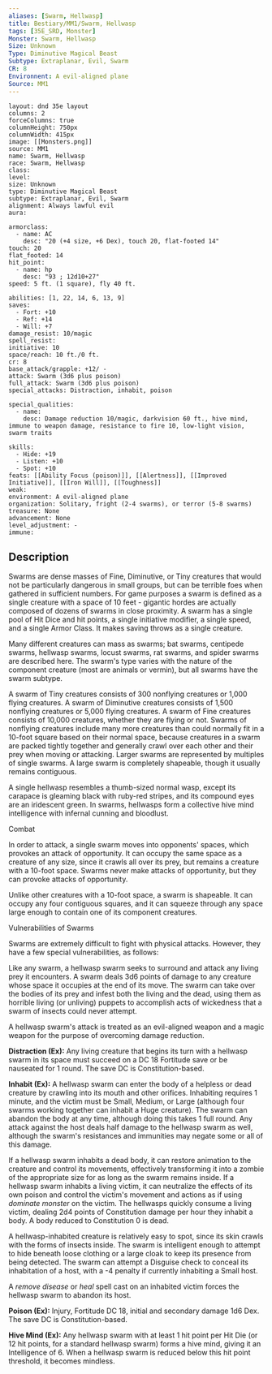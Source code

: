 ```yaml
---
aliases: [Swarm, Hellwasp]
title: Bestiary/MM1/Swarm, Hellwasp
tags: [35E_SRD, Monster]
Monster: Swarm, Hellwasp
Size: Unknown
Type: Diminutive Magical Beast
Subtype: Extraplanar, Evil, Swarm
CR: 8
Environnent: A evil-aligned plane
Source: MM1
---
```


```statblock
layout: dnd 35e layout
columns: 2
forceColumns: true
columnHeight: 750px
columnWidth: 415px
image: [[Monsters.png]]
source: MM1
name: Swarm, Hellwasp
race: Swarm, Hellwasp
class: 
level: 
size: Unknown
type: Diminutive Magical Beast
subtype: Extraplanar, Evil, Swarm
alignment: Always lawful evil
aura: 

armorclass:
  - name: AC
    desc: "20 (+4 size, +6 Dex), touch 20, flat-footed 14"
touch: 20
flat_footed: 14
hit_point:
  - name: hp
    desc: "93 ; 12d10+27"
speed: 5 ft. (1 square), fly 40 ft.

abilities: [1, 22, 14, 6, 13, 9]
saves:
  - Fort: +10
  - Ref: +14
  - Will: +7
damage_resist: 10/magic
spell_resist: 
initiative: 10
space/reach: 10 ft./0 ft.
cr: 8
base_attack/grapple: +12/ -
attack: Swarm (3d6 plus poison)
full_attack: Swarm (3d6 plus poison)
special_attacks: Distraction, inhabit, poison

special_qualities:
  - name: 
    desc: Damage reduction 10/magic, darkvision 60 ft., hive mind, immune to weapon damage, resistance to fire 10, low-light vision, swarm traits

skills:
  - Hide: +19
  - Listen: +10
  - Spot: +10
feats: [[Ability Focus (poison)]], [[Alertness]], [[Improved Initiative]], [[Iron Will]], [[Toughness]]
weak: 
environment: A evil-aligned plane
organization: Solitary, fright (2-4 swarms), or terror (5-8 swarms)
treasure: None
advancement: None
level_adjustment: -
immune: 
```

## Description

<p>Swarms are dense masses of Fine, Diminutive, or Tiny creatures that would not be particularly dangerous in small groups, but can be terrible foes when gathered in sufficient numbers. For game purposes a swarm is defined as a single creature with a space of 10 feet - gigantic hordes are actually composed of dozens of swarms in close proximity. A swarm has a single pool of Hit Dice and hit points, a single initiative modifier, a single speed, and a single Armor Class. It makes saving throws as a single creature.</p>
<p>Many different creatures can mass as swarms; bat swarms, centipede swarms, hellwasp swarms, locust swarms, rat swarms, and spider swarms are described here. The swarm's type varies with the nature of the component creature (most are animals or vermin), but all swarms have the swarm subtype.</p>
<p>A swarm of Tiny creatures consists of 300 nonflying creatures or 1,000 flying creatures. A swarm of Diminutive creatures consists of 1,500 nonflying creatures or 5,000 flying creatures. A swarm of Fine creatures consists of 10,000 creatures, whether they are flying or not. Swarms of nonflying creatures include many more creatures than could normally fit in a 10-foot square based on their normal space, because creatures in a swarm are packed tightly together and generally crawl over each other and their prey when moving or attacking. Larger swarms are represented by multiples of single swarms. A large swarm is completely shapeable, though it usually remains contiguous.</p>
<p>A single hellwasp resembles a thumb-sized normal wasp, except its carapace is gleaming black with ruby-red stripes, and its compound eyes are an iridescent green. In swarms, hellwasps form a collective hive mind intelligence with infernal cunning and bloodlust.</p>
<p>Combat</p>
<p>In order to attack, a single swarm moves into opponents' spaces, which provokes an attack of opportunity. It can occupy the same space as a creature of any size, since it crawls all over its prey, but remains a creature with a 10-foot space. Swarms never make attacks of opportunity, but they can provoke attacks of opportunity.</p>
<p>Unlike other creatures with a 10-foot space, a swarm is shapeable. It can occupy any four contiguous squares, and it can squeeze through any space large enough to contain one of its component creatures.</p>
<p>Vulnerabilities of Swarms</p>
<p>Swarms are extremely difficult to fight with physical attacks. However, they have a few special vulnerabilities, as follows:</p>
<p>Like any swarm, a hellwasp swarm seeks to surround and attack any living prey it encounters. A swarm deals 3d6 points of damage to any creature whose space it occupies at the end of its move. The swarm can take over the bodies of its prey and infest both the living and the dead, using them as horrible living (or unliving) puppets to accomplish acts of wickedness that a swarm of insects could never attempt.</p>
<p>A hellwasp swarm's attack is treated as an evil-aligned weapon and a magic weapon for the purpose of overcoming damage reduction.</p>
<p>
            <b>Distraction (Ex):</b> Any living creature that begins its turn with a hellwasp swarm in its space must succeed on a DC 18 Fortitude save or be nauseated for 1 round. The save DC is Constitution-based.</p>
<p>
            <b>Inhabit (Ex):</b> A hellwasp swarm can enter the body of a helpless or dead creature by crawling into its mouth and other orifices. Inhabiting requires 1 minute, and the victim must be Small, Medium, or Large (although four swarms working together can inhabit a Huge creature). The swarm can abandon the body at any time, although doing this takes 1 full round. Any attack against the host deals half damage to the hellwasp swarm as well, although the swarm's resistances and immunities may negate some or all of this damage.</p>
<p>If a hellwasp swarm inhabits a dead body, it can restore animation to the creature and control its movements, effectively transforming it into a zombie of the appropriate size for as long as the swarm remains inside. If a hellwasp swarm inhabits a living victim, it can neutralize the effects of its own poison and control the victim's movement and actions as if using  <i>dominate monster</i> on the victim. The hellwasps quickly consume a living victim, dealing 2d4 points of Constitution damage per hour they inhabit a body. A body reduced to Constitution 0 is dead.</p>
<p>A hellwasp-inhabited creature is relatively easy to spot, since its skin crawls with the forms of insects inside. The swarm is intelligent enough to attempt to hide beneath loose clothing or a large cloak to keep its presence from being detected. The swarm can attempt a Disguise check to conceal its inhabitation of a host, with a -4 penalty if currently inhabiting a Small host.</p>
<p>A <i>remove disease</i> or <i>heal</i> spell cast on an inhabited victim forces the hellwasp swarm to abandon its host.</p>
<p>
            <b>Poison (Ex):</b> Injury, Fortitude DC 18, initial and secondary damage 1d6 Dex. The save DC is Constitution-based.</p>
<p>
            <b>Hive Mind (Ex):</b> Any hellwasp swarm with at least 1 hit point per Hit Die (or 12 hit points, for a standard hellwasp swarm) forms a hive mind, giving it an Intelligence of 6. When a hellwasp swarm is reduced below this hit point threshold, it becomes mindless.</p>
